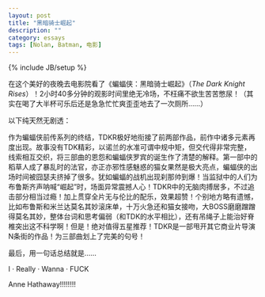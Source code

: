 ```yaml
---
layout: post
title: "黑暗骑士崛起"
description: ""
category: essays
tags: [Nolan, Batman, 电影]
---
```

{% include JB/setup %}

在这个美好的夜晚去电影院看了《蝙蝠侠：黑暗骑士崛起》（*The Dark Knight Rises*）！2小时40多分钟的观影时间里绝无冷场，不枉痛不欲生苦苦憋尿！（其实在喝了大半杯可乐后还是急急忙忙爽歪歪地去了一次厕所……）

以下纯天然无剧透：

作为蝙蝠侠前传系列的终结，TDKR极好地衔接了前两部作品，前作中诸多元素再度出现。故事没有TDK精彩，以诺兰的水准可谓中规中矩，但交代得非常完整，线索相互交织，将三部曲的恩怨和蝙蝠侠罗宾的诞生作了清楚的解释。第一部中的稻草人成了暴乱时的法官，亦正亦邪性感魅惑的猫女果然是极大亮点，蝙蝠侠的出场时间被囧瑟夫挤掉了很多。犹如蝙蝠的战机出现刹那帅到爆！当监狱中的人们为布鲁斯齐声呐喊“崛起”时，场面异常震撼人心！TDKR中的无脑肉搏居多，不过追击部分相当过瘾！加上贯穿全片无与伦比的配乐，效果超赞！个别地方略有遗憾，比如布鲁斯和米兰达莫名其妙滚床单，十万火急还和猫女接吻，大BOSS磨磨蹭蹭得莫名其妙，整体台词和思考偏弱（和TDK的水平相比），还有吊绳子上能治好脊椎突出这不科学啊！但是！绝对值得五星推荐！TDKR是一部甩开其它商业片导演N条街的作品！为三部曲划上了完美的句号！

最后，用一句话总结就是……

I · Really · Wanna · FUCK

Anne Hathaway!!!!!!!!